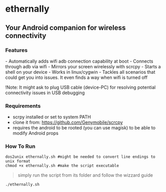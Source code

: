 # ethernally

## Your Android companion for wireless connectivity

### <summary>Features</summary>
<p>
- Automatically adds wifi adb connection capability at boot
- Connects through adb via wifi
- Mirrors your screen wirelessly with scrcpy
- Starts a shell on your device
- Works in linux/cygwin
- Tackles all scenarios that could get you into issues. It even finds a way when wifi is turned off
</p>
</details>

!Note:
It might ask to plug USB cable (device-PC) for resolving potential connectivity issues in USB debugging



### Requirements

- scrpy installed or set to system PATH
- clone it from: https://github.com/Genymobile/scrcpy
- requires the android to be rooted (you can use magisk) to be able to modify Android props


### How To Run
```
dos2unix ethernally.sh #might be needed to convert line endings to unix format
chmod +x ethernally.sh #make the script executable
```
>simply run the script from its folder and follow the wizzard guide
```
./ethernally.sh
```
